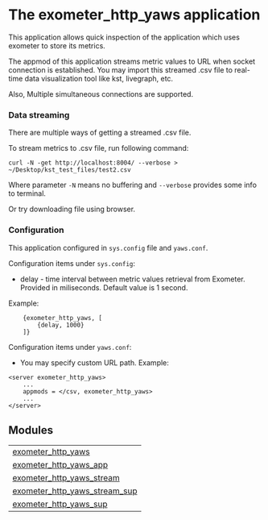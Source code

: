 

# The exometer_http_yaws application #

This application allows quick inspection of the application which
uses exometer to store its metrics.

The appmod of this application streams metric values to URL when socket connection is
established. You may import this streamed .csv file to real-time data
visualization tool like kst, livegraph, etc.

Also, Multiple simultaneous connections are supported.


### <a name="Data_streaming">Data streaming</a> ###

There are multiple ways of getting a streamed .csv file.

To stream metrics to .csv file, run following command:

```
curl -N -get http://localhost:8004/ --verbose > ~/Desktop/kst_test_files/test2.csv
```

Where parameter `-N` means no buffering and `--verbose` provides some info to terminal.

Or try downloading file using browser.


### <a name="Configuration">Configuration</a> ###

This application configured in `sys.config` file and `yaws.conf`.

Configuration items under `sys.config`:
* delay - time interval between metric values retrieval from Exometer.
Provided in miliseconds. Default value is 1 second.

Example:

```
    {exometer_http_yaws, [
        {delay, 1000}
    ]}
```

Configuration items under `yaws.conf`:

* You may specify custom URL path.
Example:

```
<server exometer_http_yaws>
    ...
    appmods = </csv, exometer_http_yaws>
    ...
</server>
```


## Modules ##


<table width="100%" border="0" summary="list of modules">
<tr><td><a href="http://github.com/erisata/exometer_http_yaws/blob/master/doc/exometer_http_yaws.md" class="module">exometer_http_yaws</a></td></tr>
<tr><td><a href="http://github.com/erisata/exometer_http_yaws/blob/master/doc/exometer_http_yaws_app.md" class="module">exometer_http_yaws_app</a></td></tr>
<tr><td><a href="http://github.com/erisata/exometer_http_yaws/blob/master/doc/exometer_http_yaws_stream.md" class="module">exometer_http_yaws_stream</a></td></tr>
<tr><td><a href="http://github.com/erisata/exometer_http_yaws/blob/master/doc/exometer_http_yaws_stream_sup.md" class="module">exometer_http_yaws_stream_sup</a></td></tr>
<tr><td><a href="http://github.com/erisata/exometer_http_yaws/blob/master/doc/exometer_http_yaws_sup.md" class="module">exometer_http_yaws_sup</a></td></tr></table>

